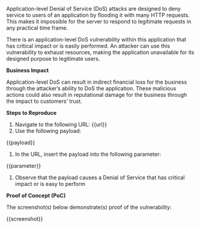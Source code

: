Application-level Denial of Service (DoS) attacks are designed to deny service to users of an application by flooding it with many HTTP requests. This makes it impossible for the server to respond to legitimate requests in any practical time frame.

There is an application-level DoS vulnerability within this application that has critical impact or is easily performed. An attacker can use this vulnerability to exhaust resources, making the application unavailable for its designed purpose to legitimate users.

**Business Impact**

Application-level DoS can result in indirect financial loss for the business through the attacker’s ability to DoS the application. These malicious actions could also result in reputational damage for the business through the impact to customers’ trust.

**Steps to Reproduce**

1. Navigate to the following URL: {{url}}
1. Use the following payload:

{{payload}}

1. In the URL, insert the payload into the following parameter:

{{parameter}}

1. Observe that the payload causes a Denial of Service that has critical impact or is easy to perform

**Proof of Concept (PoC)**

The screenshot(s) below demonstrate(s) proof of the vulnerability:

{{screenshot}}
